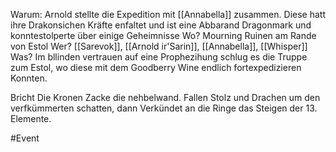 Warum: Arnold stellte die Expedition mit [[Annabella]] zusammen. Diese hatt ihre Drakonsichen Kräfte enfaltet und ist eine Abbarand Dragonmark und konntestolperte über einige Geheimnisse
Wo? Mourning Ruinen am Rande von Estol
Wer? [[Sarevok]], [[Arnold ir'Sarin]], [[Annabella]], [[Whisper]]
Was? Im bllinden vertrauen auf eine Prophezihung schlug es die Truppe zum Estol, wo diese mit dem Goodberry Wine  endlich fortexpedizieren Konnten.

Bricht Die Kronen Zacke die nehbelwand. Fallen Stolz und Drachen um den verfkümmerten schatten, dann  Verkündet an die Ringe das Steigen der 13. Elemente.

#Event